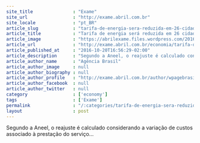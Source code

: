 ```yaml
---
site_title               : "Exame"
site_url                 : "http://exame.abril.com.br"
site_locale              : "pt_BR"
article_slug             : "tarifa-de-energia-sera-reduzida-em-26-cidades-de-sp"
article_title            : "Tarifa de energia será reduzida em 26 cidades de SP"
article_image            : "https://abrilexame.files.wordpress.com/2016/10/size_960_16_9_energia-eletrica1.jpg?quality=70&strip=all&w=960"
article_url              : "http://exame.abril.com.br/economia/tarifa-de-energia-sera-reduzida-em-26-cidades-de-sp/"
article_published_at     : "2016-10-20T16:56:29-02:00"
article_description      : "Segundo a Aneel, o reajuste é calculado considerando a variação de custos associado à prestação do serviço..."
article_author_name      : "Agência Brasil"
article_author_image     : null
article_author_biography : null
article_author_profile   : "http://exame.abril.com.br/author/wpagebrasil/"
article_author_facebook  : null
article_author_twitter   : null
category                 : ['economy']
tags                     : ['Exame']
permalink                : "/:categories/tarifa-de-energia-sera-reduzida-em-26-cidades-de-sp/"
layout                   : post
---
```


Segundo a Aneel, o reajuste é calculado considerando a variação de custos associado à prestação do serviço...
